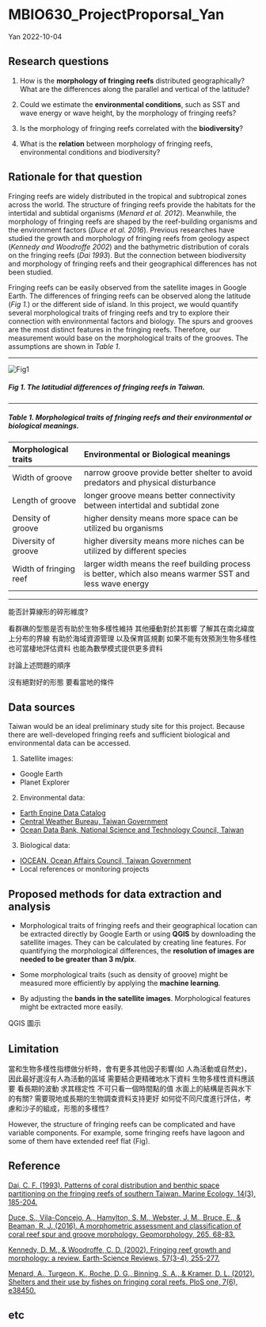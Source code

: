 MBIO630_ProjectProporsal_Yan
================
Yan
2022-10-04

## Research questions

1.  How is the **morphology of fringing reefs** distributed
    geographically? What are the differences along the parallel and
    vertical of the latitude?

2.  Could we estimate the **environmental conditions**, such as SST and
    wave energy or wave height, by the morphology of fringing reefs?

3.  Is the morphology of fringing reefs correlated with the
    **biodiversity**?

4.  What is the **relation** between morphology of fringing reefs,
    environmental conditions and biodiversity?

## Rationale for that question

Fringing reefs are widely distributed in the tropical and subtropical
zones across the world. The structure of fringing reefs provide the
habitats for the intertidal and subtidal organisms (*Menard et
al. 2012*). Meanwhile, the morphology of fringing reefs are shaped by
the reef-building organisms and the environment factors (*Duce et
al. 2016*). Previous researches have studied the growth and morphology
of fringing reefs from geology aspect (*Kennedy and Woodroffe 2002*) and
the bathymetric distribution of corals on the fringing reefs (*Dai
1993*). But the connection between biodiversity and morphology of
fringing reefs and their geographical differences has not been studied.

Fringing reefs can be easily observed from the satellite images in
Google Earth. The differences of fringing reefs can be observed along
the latitude (*Fig 1.*) or the different side of island. In this
project, we would quantify several morphological traits of fringing
reefs and try to explore their connection with environmental factors and
biology. The spurs and grooves are the most distinct features in the
fringing reefs. Therefore, our measurement would base on the
morphological traits of the grooves. The assumptions are shown in *Table
1*.

------------------------------------------------------------------------

![Fig1](data/Fig1.png)

##### Fig 1. The latitudial differences of fringing reefs in Taiwan.

------------------------------------------------------------------------

##### Table 1. Morphological traits of fringing reefs and their environmental or biological meanings.

| Morphological traits   | Environmental or Biological meanings                                                                     |
|:-----------------------|:---------------------------------------------------------------------------------------------------------|
| Width of groove        | narrow groove provide better shelter to avoid predators and physical disturbance                         |
| Length of groove       | longer groove means better connectivity between intertidal and subtidal zone                             |
| Density of groove      | higher density means more space can be utilized bu organisms                                             |
| Diversity of groove    | higher diversity means more niches can be utilized by different species                                  |
| Width of fringing reef | larger width means the reef building process is better, which also means warmer SST and less wave energy |

------------------------------------------------------------------------

能否計算線形的碎形維度?

看群礁的型態是否有助於生物多樣性維持 其他擾動對於其影響
了解其在南北緯度上分布的界線 有助於海域資源管理 以及保育區規劃
如果不能有效預測生物多樣性 也可當棲地評估資料 也能為數學模式提供更多資料

討論上述問題的順序

沒有絕對好的形態 要看當地的條件

## Data sources

Taiwan would be an ideal preliminary study site for this project.
Because there are well-developed fringing reefs and sufficient
biological and environmental data can be accessed.

1.  Satellite images:

-   Google Earth
-   Planet Explorer

2.  Environmental data:

-   [Earth Engine Data
    Catalog](https://developers.google.com/earth-engine/datasets/catalog)
-   [Central Weather Bureau, Taiwan
    Government](https://www.cwb.gov.tw/V8/C/)
-   [Ocean Data Bank, National Science and Technology Council,
    Taiwan](https://www.odb.ntu.edu.tw/)

3.  Biological data:

-   [IOCEAN, Ocean Affairs Council, Taiwan
    Government](https://iocean.oca.gov.tw/iOceanMap/map.aspx)
-   Local references or monitoring projects

## Proposed methods for data extraction and analysis

-   Morphological traits of fringing reefs and their geographical
    location can be extracted directly by Google Earth or using **QGIS**
    by downloading the satellite images. They can be calculated by
    creating line features. For quantifying the morphological
    differences, the **resolution of images are needed to be greater
    than 3 m/pix**.

-   Some morphological traits (such as density of groove) might be
    measured more efficiently by applying the **machine learning**.

-   By adjusting the **bands in the satellite images**. Morphological
    features might be extracted more easily.

QGIS 圖示

## Limitation

當和生物多樣性指標做分析時，會有更多其他因子影響(如
人為活動或自然史)，因此最好選沒有人為活動的區域 需要結合更精確地水下資料
生物多樣性資料應該要 看長期的波動 求其穩定性 不可只看一個時間點的值
水面上的結構是否與水下的有關? 需要現地或長期的生物調查資料支持更好
如何從不同尺度進行評估，考慮和沙子的組成，形態的多樣性?

However, the structure of fringing reefs can be complicated and have
variable components. For example, some fringing reefs have lagoon and
some of them have extended reef flat (Fig).

## Reference

[Dai, C. F. (1993). Patterns of coral distribution and benthic space
partitioning on the fringing reefs of southern Taiwan. Marine Ecology,
14(3), 185-204.](https://doi.org/10.1111/j.1439-0485.1993.tb00479.x)

[Duce, S., Vila-Concejo, A., Hamylton, S. M., Webster, J. M., Bruce, E.,
& Beaman, R. J. (2016). A morphometric assessment and classification of
coral reef spur and groove morphology. Geomorphology, 265,
68-83.](https://doi.org/10.1016/j.geomorph.2016.04.018)

[Kennedy, D. M., & Woodroffe, C. D. (2002). Fringing reef growth and
morphology: a review. Earth-Science Reviews, 57(3-4),
255-277.](https://doi.org/10.1016/S0012-8252(01)00077-0)

[Menard, A., Turgeon, K., Roche, D. G., Binning, S. A., & Kramer, D. L.
(2012). Shelters and their use by fishes on fringing coral reefs. PloS
one, 7(6), e38450.](https://doi.org/10.1371/journal.pone.0038450)

## etc
